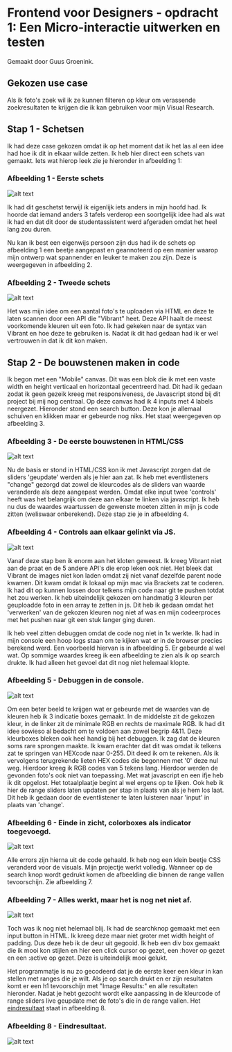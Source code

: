 # Frontend voor Designers - opdracht 1: Een Micro-interactie uitwerken en testen
Gemaakt door Guus Groenink.


## Gekozen use case
Als ik foto's zoek wil ik ze kunnen filteren op kleur om verassende zoekresultaten te krijgen die ik kan gebruiken voor mijn Visual Research.

## Stap 1 - Schetsen
Ik had deze case gekozen omdat ik op het moment dat ik het las al een idee had hoe ik dit in elkaar wilde zetten. Ik heb hier direct een schets van gemaakt. Iets wat hierop leek zie je hieronder in afbeelding 1:

### Afbeelding 1 - Eerste schets
![alt text][img1]
 
Ik had dit geschetst terwijl ik eigenlijk iets anders in mijn hoofd had. Ik hoorde dat iemand anders 3 tafels verderop een soortgelijk idee had als wat ik had en dat dit door de studentassistent werd afgeraden omdat het heel lang zou duren.

Nu kan ik best een eigenwijs persoon zijn dus had ik de schets op afbeelding 1 een beetje aangepast en geannoteerd op een manier waarop mijn ontwerp wat spannender en leuker te maken zou zijn. Deze is weergegeven in afbeelding 2.

### Afbeelding 2 - Tweede schets
![alt text][img2]

Het was mijn idee om een aantal foto's te uploaden via HTML en deze te laten scannen door een API die "Vibrant" heet. Deze API haalt de meest voorkomende kleuren uit een foto. Ik had gekeken naar de syntax van Vibrant en hoe deze te gebruiken is. Nadat ik dit had gedaan had ik er wel vertrouwen in dat ik dit kon maken.

## Stap 2 - De bouwstenen maken in code
Ik begon met een "Mobile" canvas. Dit was een blok die ik met een vaste width en height verticaal en horizontaal gecentreerd had. Dit had ik gedaan zodat ik geen gezeik kreeg met responsiveness, de Javascript stond bij dit project bij mij nog centraal. Op deze canvas had ik 4 inputs met 4 labels neergezet. Hieronder stond een search button. Deze kon je allemaal schuiven en klikken maar er gebeurde nog niks. Het staat weergegeven op afbeelding 3.

### Afbeelding 3 - De eerste bouwstenen in HTML/CSS
![alt text][img3]

Nu de basis er stond in HTML/CSS kon ik met Javascript zorgen dat de sliders 'geupdate' werden als je hier aan zat. Ik heb met eventlisteners "change" gezorgd dat zowel de kleurcodes als de sliders van waarde veranderde als deze aangepast werden. Omdat elke input twee 'controls' heeft was het belangrijk om deze aan elkaar te linken via javascript. Ik heb nu dus de waardes waartussen de gewenste moeten zitten in mijn js code zitten (weliswaar onberekend). Deze stap zie je in afbeelding 4.

### Afbeelding 4 - Controls aan elkaar gelinkt via JS.
![alt text][img4]

Vanaf deze stap ben ik enorm aan het kloten geweest. Ik kreeg Vibrant niet aan de praat en de 5 andere API's die erop leken ook niet. Het bleek dat Vibrant de images niet kon laden omdat zij niet vanaf dezelfde parent node kwamen. Dit kwam omdat ik lokaal op mijn mac via Brackets zat te coderen. Ik had dit op kunnen lossen door telkens mijn code naar git te pushen totdat het zou werken. Ik heb uiteindelijk gekozen om handmatig 3 kleuren per geuploadde foto in een array te zetten in js. Dit heb ik gedaan omdat het 'verwerken' van de gekozen kleuren nog niet af was en mijn codeerproces met het pushen naar git een stuk langer ging duren.

Ik heb veel zitten debuggen omdat de code nog niet in 1x werkte. Ik had in mijn console een hoop logs staan om te kijken wat er in de browser precies berekend werd. Een voorbeeld hiervan is in afbeelding 5. Er gebeurde al wel wat. Op sommige waardes kreeg ik een afbeelding te zien als ik op search drukte. Ik had alleen het gevoel dat dit nog niet helemaal klopte.

### Afbeelding 5 - Debuggen in de console.
![alt text][img5]

Om een beter beeld te krijgen wat er gebeurde met de waardes van de kleuren heb ik 3 indicatie boxes gemaakt. In de middelste zit de gekozen kleur, in de linker zit de minimale RGB en rechts de maximale RGB. Ik had dit idee sowieso al bedacht om te voldoen aan zowel begrip 4&11. Deze kleurboxes bleken ook heel handig bij het debuggen. Ik zag dat de kleuren soms rare sprongen maakte. Ik kwam erachter dat dit was omdat ik telkens zat te springen van HEXcode naar 0-255. Dit deed ik om te rekenen. Als ik vervolgens terugrekende lieten HEX codes die begonnen met '0' deze nul weg. Hierdoor kreeg ik RGB codes van 5 tekens lang. Hierdoor werden de gevonden foto's ook niet van toepassing. Met wat javascript en een ifje heb ik dit opgelost. Het totaalplaatje begint al wel ergens op te lijken. Ook heb ik hier de range sliders laten updaten per stap in plaats van als je hem los laat. Dit heb ik gedaan door de eventlistener te laten luisteren naar 'input' in plaats van 'change'.


### Afbeelding 6 - Einde in zicht, colorboxes als indicator toegevoegd. 
![alt text][img6]

Alle errors zijn hierna uit de code gehaald. Ik heb nog een klein beetje CSS veranderd voor de visuals. Mijn projectje werkt volledig. Wanneer op de search knop wordt gedrukt komen de afbeelding die binnen de range vallen tevoorschijn. Zie afbeelding 7.

### Afbeelding 7 - Alles werkt, maar het is nog net niet af.
![alt text][img7]

Toch was ik nog niet helemaal blij. Ik had de searchknop gemaakt met een input button in HTML. Ik kreeg deze maar niet groter met width height of padding. Dus deze heb ik de deur uit gegooid. Ik heb een div box gemaakt die ik mooi kon stijlen en hier een click cursor op gezet, een :hover op gezet en een :active op gezet. Deze is uiteindelijk mooi gelukt.

Het programmatje is nu zo gecodeerd dat je de eerste keer een kleur in kan stellen met ranges die je wilt. Als je op search drukt en er zijn resultaten komt er een h1 tevoorschijn met "Image Results:" en alle resultaten hieronder. Nadat je hebt gezocht wordt elke aanpassing in de kleurcode of range sliders live geupdate met de foto's die in de range vallen. Het [eindresultaat](https://itsguus.github.io/frontend-voor-designers-1920/opdracht1/) staat in afbeelding 8. 



### Afbeelding 8 - Eindresultaat.
![alt text][img8]




[img1]:https://raw.githubusercontent.com/itsguus/frontend-voor-designers-1920/master/opdracht1/md_img_opdr1/img_1.png
 "Image 1"
[img2]:https://raw.githubusercontent.com/itsguus/frontend-voor-designers-1920/master/opdracht1/md_img_opdr1/img_2.png
 "Image 2"
[img3]:https://raw.githubusercontent.com/itsguus/frontend-voor-designers-1920/master/opdracht1/md_img_opdr1/img_3.png
 "Image 3"
[img4]:https://raw.githubusercontent.com/itsguus/frontend-voor-designers-1920/master/opdracht1/md_img_opdr1/img_4.png
 "Image 4"
[img5]:https://raw.githubusercontent.com/itsguus/frontend-voor-designers-1920/master/opdracht1/md_img_opdr1/img_5.png
 "Image 5"
[img6]:https://raw.githubusercontent.com/itsguus/frontend-voor-designers-1920/master/opdracht1/md_img_opdr1/img_6.png
 "Image 6"
[img7]:https://raw.githubusercontent.com/itsguus/frontend-voor-designers-1920/master/opdracht1/md_img_opdr1/img_7.png
 "Image 7"
[img8]:https://raw.githubusercontent.com/itsguus/frontend-voor-designers-1920/master/opdracht1/md_img_opdr1/img_8.png
 "Image 8"
